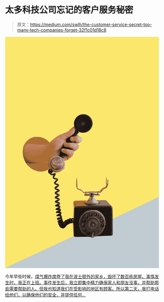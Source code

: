 # 太多科技公司忘记的客户服务秘密

> 原文：<https://medium.com/swlh/the-customer-service-secret-too-many-tech-companies-forget-32f1c01d18c8>

![](img/386ece85608e03f289591e98f52abfac.png)

今年早些时候，[煤气爆炸席卷了我在波士顿外的家乡，毁坏了数百栋房屋。事情发生时，我正在上班。事件发生后，我立即集中精力确保家人和朋友没事，并帮助那些需要帮助的人。但我也知道我们在受影响的地区有顾客。所以第二天，我打电话给他们，以确保他们的安全，并提供任何…](https://www.boston.com/news/local-news/2019/02/21/massachusetts-gas-explosions-cost-columbia-gas-more-than-1-billion)
